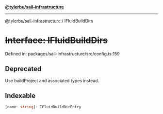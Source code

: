 [**@tylerbu/sail-infrastructure**](../README.md)

***

[@tylerbu/sail-infrastructure](../README.md) / IFluidBuildDirs

# ~~Interface: IFluidBuildDirs~~

Defined in: packages/sail-infrastructure/src/config.ts:159

## Deprecated

Use buildProject and associated types instead.

## Indexable

```ts
[name: string]: IFluidBuildDirEntry
```
